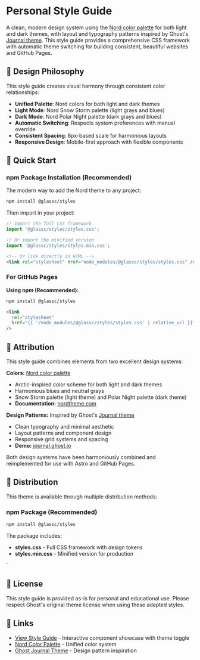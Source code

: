 # Personal Style Guide

A clean, modern design system using the [Nord color palette](https://www.nordtheme.com/) for both light and dark themes, with layout and typography patterns inspired by Ghost's [Journal theme](https://ghost.org/themes/journal/). This style guide provides a comprehensive CSS framework with automatic theme switching for building consistent, beautiful websites and GitHub Pages.

## 🎨 Design Philosophy

This style guide creates visual harmony through consistent color relationships:

- **Unified Palette**: Nord colors for both light and dark themes
- **Light Mode**: Nord Snow Storm palette (light grays and blues)
- **Dark Mode**: Nord Polar Night palette (dark grays and blues)
- **Automatic Switching**: Respects system preferences with manual override
- **Consistent Spacing**: 8px-based scale for harmonious layouts
- **Responsive Design**: Mobile-first approach with flexible components

## 🚀 Quick Start

### npm Package Installation (Recommended)

The modern way to add the Nord theme to any project:

```bash
npm install @glassc/styles
```

Then import in your project:

```javascript
// Import the full CSS framework
import '@glassc/styles/styles.css';

// Or import the minified version
import '@glassc/styles/styles.min.css';
```

```html
<!-- Or link directly in HTML -->
<link rel="stylesheet" href="node_modules/@glassc/styles/styles.css" />
```

### For GitHub Pages

**Using npm (Recommended):**

```bash
npm install @glassc/styles
```

```html
<link
  rel="stylesheet"
  href="{{ '/node_modules/@glassc/styles/styles.css' | relative_url }}"
/>
```

## 🙏 Attribution

This style guide combines elements from two excellent design systems:

**Colors:** [Nord color palette](https://www.nordtheme.com/)

- Arctic-inspired color scheme for both light and dark themes
- Harmonious blues and neutral grays
- Snow Storm palette (light theme) and Polar Night palette (dark theme)
- **Documentation:** [nordtheme.com](https://www.nordtheme.com/)

**Design Patterns:** Inspired by Ghost's [Journal theme](https://ghost.org/themes/journal/)

- Clean typography and minimal aesthetic
- Layout patterns and component design
- Responsive grid systems and spacing
- **Demo:** [journal.ghost.io](https://journal.ghost.io)

Both design systems have been harmoniously combined and reimplemented for use with Astro and GitHub Pages.

## 🚀 Distribution

This theme is available through multiple distribution methods:

### npm Package (Recommended)

```bash
npm install @glassc/styles
```

The package includes:

- **styles.css** - Full CSS framework with design tokens
- **styles.min.css** - Minified version for production

`

## 📄 License

This style guide is provided as-is for personal and educational use. Please respect Ghost's original theme license when using these adapted styles.

## 🔗 Links

- [View Style Guide](https://styles.chrisglass.dev) - Interactive component showcase with theme toggle
- [Nord Color Palette](https://www.nordtheme.com/) - Unified color system
- [Ghost Journal Theme](https://ghost.org/themes/journal/) - Design pattern inspiration
